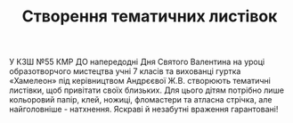 ﻿---
title: Створення тематичних листівок
---

У КЗШ №55 КМР ДО напередодні Дня Святого Валентина на уроці образотворчого мистецтва учні 7 класів та вихованці гуртка «Хамелеон» під керівництвом Андрєєвої Ж.В. створюють тематичні листівки, щоб привітати своїх близьких. Для цього дітям потрібно лише кольоровий папір, клей, ножиці, фломастери та атласна стрічка, але найголовніше - натхнення. Яскраві й незабутні враження гарантовані!

<slideshow />
